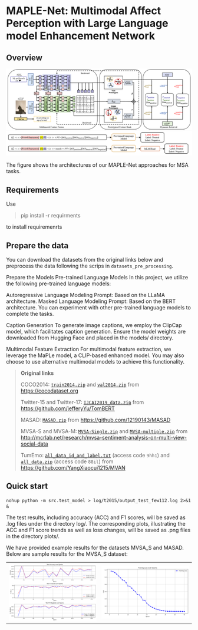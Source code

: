 # MAPLE-Net: Multimodal Affect Perception with Large Language model Enhancement Network

## Overview

![model architectures](figs/overview.png)
![model architectures](figs/flowchart.png)

The figure shows the architectures of  our MAPLE-Net approaches for MSA tasks. 

## Requirements

Use
>pip install -r requirments

to install requiremenrts

## Prepare the data

You can download the datasets from the original links below and preprocess the data following the scrips in `datasets_pre_processing`.

Prepare the Models
Pre-trained Language Models
In this project, we utilize the following pre-trained language models:

Autoregressive Language Modeling Prompt: Based on the LLaMA architecture.
Masked Language Modeling Prompt: Based on the BERT architecture.
You can experiment with other pre-trained language models to complete the tasks.

Caption Generation
To generate image captions, we employ the ClipCap model, which facilitates caption generation. Ensure the model weights are downloaded from Hugging Face and placed in the models/ directory.

Multimodal Feature Extraction
For multimodal feature extraction, we leverage the MaPLe model, a CLIP-based enhanced model. You may also choose to use alternative multimodal models to achieve this functionality.

>**Original links**
>
>COCO2014: [`train2014.zip`](http://images.cocodataset.org/zips/train2014.zip) and [`val2014.zip`](http://images.cocodataset.org/zips/val2014.zip) from https://cocodataset.org
>
>Twitter-15 and Twitter-17: [`IJCAI2019_data.zip`](https://drive.google.com/file/d/1PpvvncnQkgDNeBMKVgG2zFYuRhbL873g/view) from https://github.com/jefferyYu/TomBERT
>
>MASAD: [`MASAD.zip`](https://drive.google.com/file/d/19YJ8vEYCb-uEKUqSGFmysUTvNzxhVKFE/view?usp=sharing) from https://github.com/12190143/MASAD
>
>MVSA-S and MVSA-M: [`MVSA-Single.zip`](https://portland-my.sharepoint.com/:u:/g/personal/shiaizhu2-c_my_cityu_edu_hk/Ebcsf1kUpL9Do_u4UfNh7CgBC19i6ldyYbDZwr6lVbkGQQ) and [`MVSA-multiple.zip`](https://portland-my.sharepoint.com/:u:/g/personal/shiaizhu2-c_my_cityu_edu_hk/EV4aaLrE-nxGs4ZNyZ8J_o8Bj6hui-PnU-FKYtG7S5r_xQ) from http://mcrlab.net/research/mvsa-sentiment-analysis-on-multi-view-social-data
>
>TumEmo: [`all_data_id_and_label.txt`](https://pan.baidu.com/s/1O8GmVGCDp_XRftSdEBLghQ) (access code `9hh1`) and [`all_data.zip`](https://pan.baidu.com/s/1F5d1urf67-yaSy-tcsS_4A) (access code `88il`) from https://github.com/YangXiaocui1215/MVAN



## Quick start

```shell
nohup python -m src.test_model > log/t2015/output_test_few112.log 2>&1 &
```
The test results, including accuracy (ACC) and F1 scores, will be saved as .log files under the directory log/<dataset>. The corresponding plots, illustrating the ACC and F1 score trends as well as loss changes, will be saved as .png files in the directory plots/<dataset>.

We have provided example results for the datasets MVSA_S and MASAD. Below are sample results for the MVSA_S dataset:

<table>
  <tr>
    <td><img src="plots/mvsa_s/mvsa_s.png" alt="Result 1" width="300"></td>
    <td><img src="plots/mvsa_s/training_loss_few221.png" alt="Result 2" width="300"></td>
  </tr>
</table>


